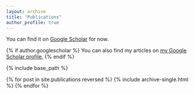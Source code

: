 ```yaml
---
layout: archive
title: "Publications"
author_profile: true
---
```


You can find it on [Google Scholar](https://scholar.google.com.pk/citations?user=_jXQiwMAAAAJ&hl=en) for now.

{% if author.googlescholar %}
  You can also find my articles on <u><a href="{{author.googlescholar}}">my Google Scholar profile</a>.</u>
{% endif %}

{% include base_path %}

{% for post in site.publications reversed %}
  {% include archive-single.html %}
{% endfor %}
